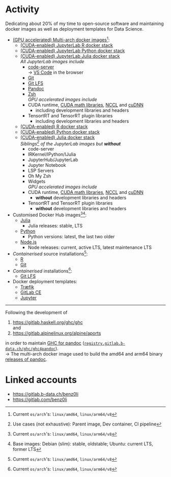 # Activity

Dedicating about 20% of my time to open-source software and maintaining docker
images as well as deployment templates for Data Science.

* [(GPU accelerated) Multi-arch docker images](https://gitlab.b-data.ch/explore?sort=latest_activity_desc&name=Multi-arch%20Docker%20Image&sort=latest_activity_desc)[^1]:
  * [(CUDA-enabled) JupyterLab R docker stack](https://github.com/b-data/jupyterlab-r-docker-stack)
  * [(CUDA-enabled) JupyterLab Python docker stack](https://github.com/b-data/jupyterlab-python-docker-stack)
  * [(CUDA-enabled) JupyterLab Julia docker stack](https://github.com/b-data/jupyterlab-julia-docker-stack)  
    *All JupyterLab images include*
    * [code-server](https://github.com/cdr/code-server)  
      → [VS Code](https://github.com/microsoft/vscode) in the browser
    * [Git](https://git-scm.com)
    * [Git LFS](https://git-lfs.github.com)
    * [Pandoc](https://pandoc.org)
    * [Zsh](http://zsh.sourceforge.net)  
    *GPU accelerated images include*
    * CUDA runtime,
      [CUDA math libraries](https://developer.nvidia.com/gpu-accelerated-libraries),
      [NCCL](https://developer.nvidia.com/nccl) and
      [cuDNN](https://developer.nvidia.com/cudnn)
      * including development libraries and headers
    * TensortRT and TensorRT plugin libraries
      * including development libraries and headers
  * [(CUDA-enabled) R docker stack](https://github.com/b-data/r-docker-stack)
  * [(CUDA-enabled) Python docker stack](https://github.com/b-data/python-docker-stack)
  * [(CUDA-enabled) Julia docker stack](https://github.com/b-data/julia-docker-stack)  
    *Siblings[^2] of the JupyterLab images but **without***
    * code-server
    * IRKernel/IPython/IJulia
    * JupyterHub/JupyterLab
    * Jupyter Notebook
    * LSP Servers
    * Oh My Zsh
    * Widgets  
    *GPU accelerated images include*
    * CUDA runtime,
      [CUDA math libraries](https://developer.nvidia.com/gpu-accelerated-libraries),
      [NCCL](https://developer.nvidia.com/nccl) and
      [cuDNN](https://developer.nvidia.com/cudnn)
      * **without** development libraries and headers
    * TensortRT and TensorRT plugin libraries
      * **without** development libraries and headers
* Customised Docker Hub images[^1][^3]:
  * [Julia](https://gitlab.b-data.ch/julia/jsi/container_registry)
    * Julia releases: stable, LTS
  * [Python](https://gitlab.b-data.ch/python/psi/container_registry)
    * Python versions: latest, the last two older
  * [Node.js](https://gitlab.b-data.ch/nodejs/nsi/container_registry)
    * Node releases: current, active LTS, latest maintenance LTS
* _Containerised_ source installations[^1]:
  * [R](https://github.com/b-data/rsi)
  * [Git](https://github.com/b-data/gsi)
* _Containerised_ installations[^1]:
  * [Git LFS](https://github.com/b-data/glfsi)
* Docker deployment templates:
  * [Træfik](https://github.com/b-data/docker-deployment-traefik)
  * [GitLab CE](https://github.com/b-data/docker-deployment-gitlab-ce)
  * [Jupyter](https://github.com/b-data/docker-deployment-jupyter)

---

Following the development of

1.  https://gitlab.haskell.org/ghc/ghc  
    and
1.  https://gitlab.alpinelinux.org/alpine/aports

in order to maintain [GHC for pandoc](https://github.com/benz0li/ghc4pandoc)
([`registry.gitlab.b-data.ch/ghc/ghc4pandoc`](https://gitlab.b-data.ch/ghc/ghc4pandoc/container_registry)).  
→ The multi-arch docker image used to build the amd64 and arm64 binary
[releases of pandoc](https://github.com/jgm/pandoc/releases).

# Linked accounts

*  https://gitlab.b-data.ch/benz0li
*  https://gitlab.com/benz0li

[^1]: Current `os/arch`'s: `linux/amd64`, `linux/arm64/v8`  
[^2]: Use cases (not exhaustive): Parent image, Dev container, CI pipeline
[^3]: Base images: Debian (slim): stable, oldstable; Ubuntu: current LTS, former LTS
